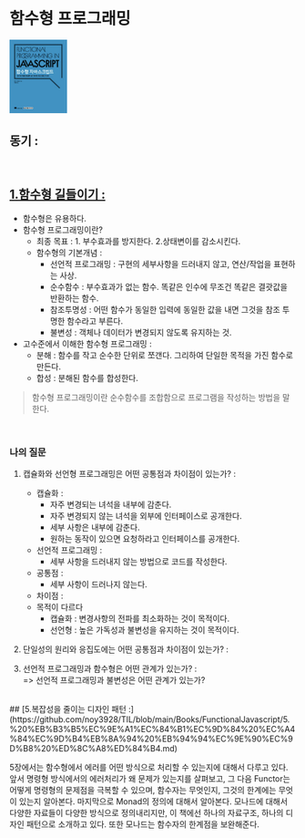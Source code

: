 # 함수형 프로그래밍

<img src="./img/functionaljavascript.png" width="20%" />

## 동기 :

<br>

## [1.함수형 길들이기 :](https://github.com/noy3928/TIL/blob/main/Books/FunctionalJavascript/1.%ED%95%A8%EC%88%98%ED%98%95%EA%B8%B8%EB%93%A4%EC%9D%B4%EA%B8%B0.md)

- 함수형은 유용하다.
- 함수형 프로그래밍이란?
  - 최종 목표 : 1. 부수효과를 방지한다. 2.상태변이를 감소시킨다.
  - 함수형의 기본개념 :
    - 선언적 프로그래밍 : 구현의 세부사항을 드러내지 않고, 연산/작업을 표현하는 사상.
    - 순수함수 : 부수효과가 없는 함수. 똑같은 인수에 무조건 똑같은 결괏값을 반환하는 함수.
    - 참조투명성 : 어떤 함수가 동일한 입력에 동일한 값을 내면 그것을 참조 투명한 함수라고 부른다.
    - 불변성 : 객체나 데이터가 변경되지 않도록 유지하는 것.
- 고수준에서 이해한 함수형 프로그래밍 :
  - 분해 : 함수를 작고 순수한 단위로 쪼갠다. 그리하여 단일한 목적을 가진 함수로 만든다.
  - 합성 : 분해된 함수를 합성한다.

> 함수형 프로그래밍이란 순수함수를 조합함으로 프로그램을 작성하는 방법을 말한다.

<br>

### 나의 질문

1. 캡슐화와 선언형 프로그래밍은 어떤 공통점과 차이점이 있는가? :

   - 캡슐화 :
     - 자주 변경되는 녀석을 내부에 감춘다.
     - 자주 변경되지 않는 녀석을 외부에 인터페이스로 공개한다.
     - 세부 사항은 내부에 감춘다.
     - 원하는 동작이 있으면 요청하라고 인터페이스를 공개한다.
   - 선언적 프로그래밍 :
     - 세부 사항을 드러내지 않는 방법으로 코드를 작성한다.
   - 공통점 :
     - 세부 사항이 드러나지 않는다.
   - 차이점 :
   - 목적이 다르다
     - 캡슐화 : 변경사항의 전파를 최소화하는 것이 목적이다.
     - 선언형 : 높은 가독성과 불변성을 유지하는 것이 목적이다.

2. 단일성의 원리와 응집도에는 어떤 공통점과 차이점이 있는가? :

3. 선언적 프로그래밍과 함수형은 어떤 관계가 있는가? :  
   => 선언적 프로그래밍과 불변성은 어떤 관계가 있는가?

<br>
## [5.복잡성을 줄이는 디자인 패턴 :](https://github.com/noy3928/TIL/blob/main/Books/FunctionalJavascript/5.%20%EB%B3%B5%EC%9E%A1%EC%84%B1%EC%9D%84%20%EC%A4%84%EC%9D%B4%EB%8A%94%20%EB%94%94%EC%9E%90%EC%9D%B8%20%ED%8C%A8%ED%84%B4.md) 

5장에서는 함수형에서 에러를 어떤 방식으로 처리할 수 있는지에 대해서 다루고 있다. 앞서 명령형 방식에서의 에러처리가 왜 문제가 있는지를 살펴보고, 그 다음 Functor는 어떻게 명령형의 문제점을 극복할 수 있으며, 함수자는 무엇인지, 그것의 한계에는 무엇이 있는지 알아본다. 마지막으로 Monad의 정의에 대해서 알아본다. 모나드에 대해서 다양한 자료들이 다양한 방식으로 정의내리지만, 이 책에선 하나의 자료구조, 하나의 디자인 패턴으로 소개하고 있다. 또한 모나드는 함수자의 한계점을 보완해준다. 